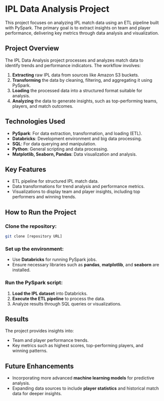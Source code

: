 
# IPL Data Analysis Project

This project focuses on analyzing IPL match data using an ETL pipeline built with PySpark. The primary goal is to extract insights on team and player performance, delivering key metrics through data analysis and visualization.

## Project Overview
The IPL Data Analysis project processes and analyzes match data to identify trends and performance indicators. The workflow involves:

1. **Extracting** raw IPL data from sources like Amazon S3 buckets.
2. **Transforming** the data by cleaning, filtering, and aggregating it using PySpark.
3. **Loading** the processed data into a structured format suitable for analysis.
4. **Analyzing** the data to generate insights, such as top-performing teams, players, and match outcomes.

## Technologies Used
- **PySpark**: For data extraction, transformation, and loading (ETL).
- **Databricks**: Development environment and big data processing.
- **SQL**: For data querying and manipulation.
- **Python**: General scripting and data processing.
- **Matplotlib, Seaborn, Pandas**: Data visualization and analysis.

## Key Features
- ETL pipeline for structured IPL match data.
- Data transformations for trend analysis and performance metrics.
- Visualizations to display team and player insights, including top performers and winning trends.

## How to Run the Project

### Clone the repository:
```bash
git clone [repository URL]
```

### Set up the environment:
- Use **Databricks** for running PySpark jobs.
- Ensure necessary libraries such as **pandas**, **matplotlib**, and **seaborn** are installed.

### Run the PySpark script:
1. **Load the IPL dataset** into Databricks.
2. **Execute the ETL pipeline** to process the data.
3. Analyze results through SQL queries or visualizations.

## Results
The project provides insights into:
- Team and player performance trends.
- Key metrics such as highest scores, top-performing players, and winning patterns.

## Future Enhancements
- Incorporating more advanced **machine learning models** for predictive analysis.
- Expanding data sources to include **player statistics** and historical match data for deeper insights.

